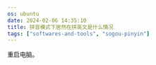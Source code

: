 ```yaml
---
os: ubuntu
date: 2024-02-06 14:35:10
title: 拼音模式下居然在拼英文是什么情况
tags: ["softwares-and-tools", "sogou-pinyin"]
---
```

重启电脑。

